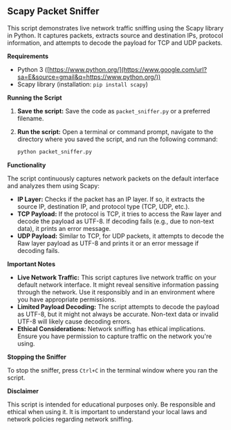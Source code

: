 

## Scapy Packet Sniffer

This script demonstrates live network traffic sniffing using the Scapy library in Python. It captures packets, extracts source and destination IPs, protocol information, and attempts to decode the payload for TCP and UDP packets.

**Requirements**

  * Python 3 ([https://www.python.org/](https://www.google.com/url?sa=E&source=gmail&q=https://www.python.org/))
  * Scapy library (installation: `pip install scapy`)

**Running the Script**

1.  **Save the script:** Save the code as `packet_sniffer.py` or a preferred filename.

2.  **Run the script:** Open a terminal or command prompt, navigate to the directory where you saved the script, and run the following command:

    ```bash
    python packet_sniffer.py
    ```

**Functionality**

The script continuously captures network packets on the default interface and analyzes them using Scapy:

  * **IP Layer:** Checks if the packet has an IP layer. If so, it extracts the source IP, destination IP, and protocol type (TCP, UDP, etc.).
  * **TCP Payload:** If the protocol is TCP, it tries to access the Raw layer and decode the payload as UTF-8. If decoding fails (e.g., due to non-text data), it prints an error message.
  * **UDP Payload:** Similar to TCP, for UDP packets, it attempts to decode the Raw layer payload as UTF-8 and prints it or an error message if decoding fails.

**Important Notes**

  * **Live Network Traffic:** This script captures live network traffic on your default network interface. It might reveal sensitive information passing through the network. Use it responsibly and in an environment where you have appropriate permissions.
  * **Limited Payload Decoding:** The script attempts to decode the payload as UTF-8, but it might not always be accurate. Non-text data or invalid UTF-8 will likely cause decoding errors.
  * **Ethical Considerations:** Network sniffing has ethical implications. Ensure you have permission to capture traffic on the network you're using.

**Stopping the Sniffer**

To stop the sniffer, press `Ctrl+C` in the terminal window where you ran the script.

**Disclaimer**

This script is intended for educational purposes only. Be responsible and ethical when using it. It is important to understand your local laws and network policies regarding network sniffing.
